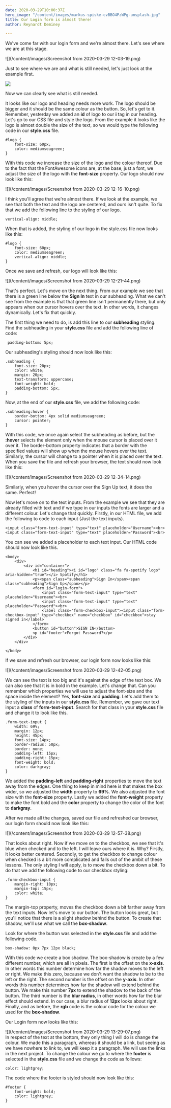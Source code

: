 ```yaml
---
date: 2020-03-29T10:00:37Z
hero_image: "/content/images/markus-spiske-cvBBO4PzWPg-unsplash.jpg"
title: Our Login form is almost there!
author: Reynardt Deminey

---
```

We've come far with our login form and we're almost there. Let's see where we are at this stage.

![](/content/images/Screenshot from 2020-03-29 12-03-19.png)

Just to see where we are and what is still needed, let's just look at the example first.

![](/content/images/spotify.png)

Now we can clearly see what is still needed.

It looks like our logo and heading needs more work. The logo should be bigger and it should be the same colour as the button. So, let's get to it. Remember, yesterday we added an **id** of logo to our **i** tag in our heading. Let's go to our CSS file and style the logo. From the example it looks like the logo is almost double the size of the text, so we would type the following code in our **style.css** file.

    #logo {
        font-size: 60px;
        color: mediumseagreen;
    }

With this code we increase the size of the logo and the colour thereof. Due to the fact that the FontAwesome icons are, at the base, just a font, we adjust the size of the logo with the **font-size** property. Our logo should now look like this:

![](/content/images/Screenshot from 2020-03-29 12-16-10.png)

I think you'll agree that we're almost there. If we look at the example, we see that both the text and the logo are centered, and ours isn't quite. To fix that we add the following line to the styling of our logo.

    vertical-align: middle;

When that is added, the styling of our logo in the style.css file now looks like this:

    #logo {
        font-size: 60px;
        color: mediumseagreen;
        vertical-align: middle;
    }

Once we save and refresh, our logo will look like this:

![](/content/images/Screenshot from 2020-03-29 12-21-44.png)

That's perfect. Let's move on the next thing. From our example we see that there is a green line below the **Sign In** text in our subheading. What we can't see from the example is that that green line isn't permanently there, but only appears when our cursor hovers over the text. In other words, it changes dynamically. Let's fix that quickly.

The first thing we need to do, is add this line to our **subheading** styling. Find the subheading in your **style.css** file and add the following line of code:

     padding-bottom: 5px;

Our subheading's styling should now look like this:

    .subheading {
        font-size: 20px;
        color: white;
        margin: 20px;
        text-transform: uppercase;
        font-weight: bold;
        padding-bottom: 5px;
    }

Now, at the end of our **style.css** file, we add the following code:

    .subheading:hover {    
        border-bottom: 4px solid mediumseagreen;
        cursor: pointer;
    }

With this code, we once again select the subheading as before, but the **:hover** selects the element only when the mouse cursor is placed over it over it. The border-bottom property indicates that a border with the specified values will show up when the mouse hovers over the text. Similarly, the cursor will change to a pointer when it is placed over the text. When you save the file and refresh your browser, the text should now look like this:

![](/content/images/Screenshot from 2020-03-29 12-34-14.png)

Similarly, when you hover the cursor over the Sign Up text, it does the same. Perfect!

Now let's move on to the text inputs. From the example we see that they are already filled with text and if we type in our inputs the fonts are larger and a different colour. Let's change that quickly. Firstly, in our HTML file, we add the following to code to each input (Just the text inputs).

    <input class="form-text-input" type="text" placeholder="Username"><br>
    <input class="form-text-input" type="text" placeholder="Password"><br> 

You can see we added a placeholder to each text input. Our HTML code should now look like this.

    <body>
        <div>
            <div id="container">
                <h1 id="heading"><i id="logo" class="fa fa-spotify logo" aria-hidden="true"></i> Spotify</h1>
                <p><span class="subheading">Sign In</span><span class="subheading">Sign Up</span></p>
                <form id="login-form">
                    <input class="form-text-input" type="text" placeholder="Username"><br>
                    <input class="form-text-input" type="text" placeholder="Password"><br> 
                    <label class="form-checkbox-input"><input class="form-checkbox-input" type="checkbox" name="checkbox" id="checkbox">stay signed in</label>
                </form>
                <button id="button">SIGN IN</button>
                <p id="footer">Forgot Password?</p>
            </div>
        </div>
            
    </body>

If we save and refresh our browser, our login form now looks like this:

![](/content/images/Screenshot from 2020-03-29 12-42-05.png)

We can see the text is too big and it's against the edge of the text box. We can also see that it is in bold in the example. Let's change that. Can you remember which properties we will use to adjust the font-size and the space inside the element? Yes, **font-size** and **padding**. Let's add them to the styling of the inputs in our **style.css** file. Remember, we gave our text input a **class** of **form-text-input**. Search for that class in your **style.css** file and change it to look like this.

    .form-text-input {
        width: 69%;
        margin: 12px;
        height: 45px;
        font-size: 14px;
        border-radius: 50px;
        border: none;
        padding-left: 15px;
        padding-right: 15px;
        font-weight: bold;
        color: darkgray;
    }

We added the **padding-left** and **padding-right** properties to move the text away from the edges. One thing to keep in mind here is that makes the box wider, so we adjusted the **width** property to **69%**. We also adjusted the font size with the **font-size** property. Lastly we added the **font-weight** property to make the font bold and the **color** property to change the color of the font to **darkgray**.

After we made all the changes, saved our file and refreshed our browser, our login form should now look like this:

![](/content/images/Screenshot from 2020-03-29 12-57-38.png)

That looks about right. Now if we move on to the checkbox, we see that it's blue when checked and to the left. I will leave ours where it is. Why? Firstly, it looks better centered. Secondly, to get the checkbox to change colour when checked is a bit more complicated and falls out of the ambit of these lessons. The only styling I will apply, is to move the checkbox down a bit. To do that we add the following code to our checkbox styling:

    .form-checkbox-input {
        margin-right: 10px;
        margin-top: 15px;
        color: white;    
    }

The margin-top property, moves the checkbox down a bit farther away from the text inputs. Now let's move to our button. The button looks great, but you'll notice that there is a slight shadow behind the button. To create that shadow, we'll use what we call the **box-shadow**.

Look for where the button was selected in the **style.css** file and add the following code.

    box-shadow: 0px 7px 12px black;

With this code we create a box shadow. The box-shadow is create by a few different number, which are all in pixels. The first is the offset on the **x-axis**. In other words this number determine how far the shadow moves to the left or right. We make this zero, bacause we don't want the shadow to be to the left or the right. The second number is the offset on the **y-axis**. In other words this number determines how far the shadow will extend behind the button. We make this number **7px** to extend the shadow to the back of the button. The third number is the **blur radius**, in other words how far the blur effect should extend. In our case, a blur radius of **12px** looks about right. Finally, and as before, the **rgb** code is the colour code for the colour we used for the **box-shadow**.

Our Login form now looks like this:

![](/content/images/Screenshot from 2020-03-29 13-29-07.png)  
In respect of the text at the bottom, they only thing I will do is change the colour. We made this a paragraph, whereas it should be a link, but seeing as we have nowhere to link to, we will keep it a paragraph. We will use the links in the next project. To change the colour we go to where the **footer** is selected in the **style.css** file and we change the code as follows:

    color: lightgrey;

The code where the footer is styled should now look like this:

    #footer {
        font-weight: bold;
        color: lightgrey;
    }